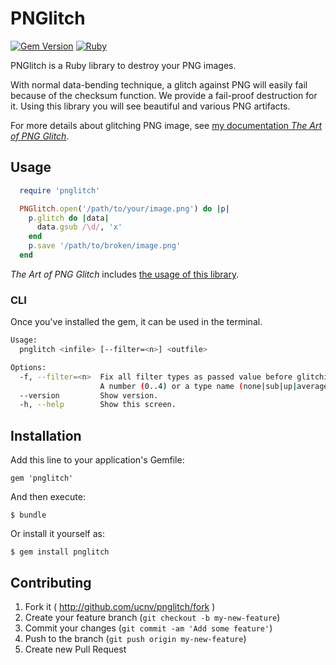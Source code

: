 # PNGlitch

[![Gem Version](https://badge.fury.io/rb/pnglitch.svg)](https://badge.fury.io/rb/pnglitch)
[![Ruby](https://github.com/ucnv/pnglitch/actions/workflows/ruby.yml/badge.svg)](https://github.com/ucnv/pnglitch/actions/workflows/ruby.yml)

PNGlitch is a Ruby library to destroy your PNG images.

With normal data-bending technique, a glitch against PNG will easily fail
because of the checksum function. We provide a fail-proof destruction for it.
Using this library you will see beautiful and various PNG artifacts.

For more details about glitching PNG image, see
[my documentation _The Art of PNG Glitch_](http://ucnv.github.io/pnglitch/).

## Usage

```ruby
  require 'pnglitch'

  PNGlitch.open('/path/to/your/image.png') do |p|
    p.glitch do |data|
      data.gsub /\d/, 'x'
    end
    p.save '/path/to/broken/image.png'
  end
```

_The Art of PNG Glitch_ includes [the usage of this library](http://ucnv.github.io/pnglitch/#appendix-a).

### CLI

Once you've installed the gem, it can be used in the terminal.

```sh
Usage:
  pnglitch <infile> [--filter=<n>] <outfile>

Options:
  -f, --filter=<n>  Fix all filter types as passed value before glitching.
                    A number (0..4) or a type name (none|sub|up|average|paeth).
  --version         Show version.
  -h, --help        Show this screen.
  ```

## Installation

Add this line to your application's Gemfile:

    gem 'pnglitch'

And then execute:

    $ bundle

Or install it yourself as:

    $ gem install pnglitch

## Contributing

1. Fork it ( http://github.com/ucnv/pnglitch/fork )
2. Create your feature branch (`git checkout -b my-new-feature`)
3. Commit your changes (`git commit -am 'Add some feature'`)
4. Push to the branch (`git push origin my-new-feature`)
5. Create new Pull Request
